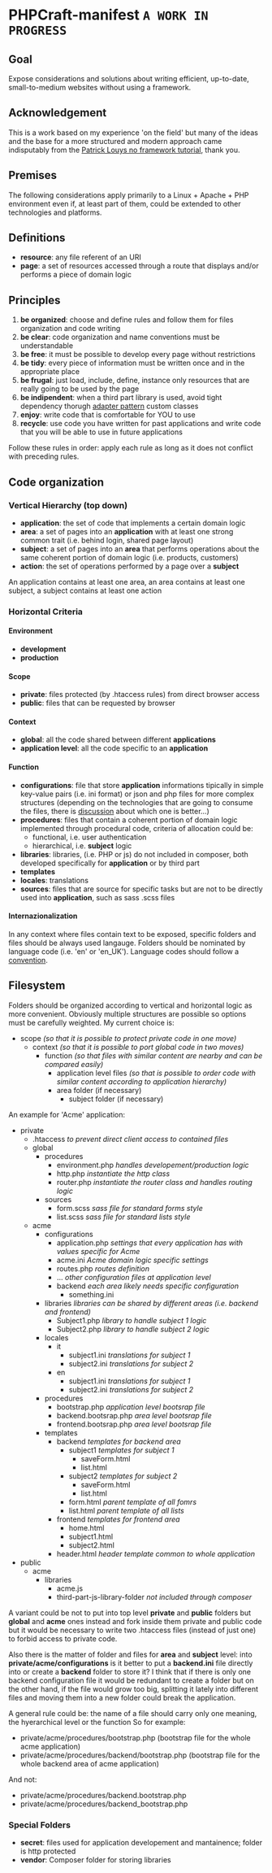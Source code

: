 # PHPCraft-manifest `A WORK IN PROGRESS`

## Goal
Expose considerations and solutions about writing efficient, up-to-date, small-to-medium websites without using a framework.

## Acknowledgement
This is a work based on my experience 'on the field' but many of the ideas and the base for a more structured and modern approach came indisputably from the [Patrick Louys no framework tutorial](https://github.com/PatrickLouys/no-framework-tutorial), thank you.

## Premises
The following considerations apply primarily to a Linux + Apache + PHP environment even if, at least part of them, could be extended to other technologies and platforms.

## Definitions
* __resource__: any file referent of an URI 
* __page__: a set of resources accessed through a route that displays and/or performs a piece of domain logic

## Principles
1. __be organized__: choose and define rules and follow them for files organization and code writing
2. __be clear__: code organization and name conventions must be understandable
3. __be free__: it must be possible to develop every page without restrictions
4. __be tidy__: every piece of information must be written once and in the appropriate place
5. __be frugal__: just load, include, define, instance only resources that are really going to be used by the page
6. __be indipendent__: when a third part library is used, avoid tight dependency thorugh [adapter pattern](https://en.wikipedia.org/wiki/Adapter_pattern) custom classes
7. __enjoy__: write code that is comfortable for YOU to use
8. __recycle__: use code you have written for past applications and write code that you will be able to use in future applications

Follow these rules in order: apply each rule as long as it does not conflict with preceding rules.

## Code organization

### Vertical Hierarchy (top down)
* __application__: the set of code that implements a certain domain logic
* __area__: a set of pages into an __application__ with at least one strong common trait  (i.e. behind login,  shared page layout)
* __subject__: a set of pages into an __area__ that performs operations about the same coherent portion of domain logic (i.e. products, customers)
* __action__: the set of operations performed by a page over a __subject__
 
An application contains at least one area, an area contains at least one subject, a subject contains at least one action

### Horizontal Criteria
#### Environment
* __development__
* __production__

#### Scope
* __private__: files protected (by .htaccess rules) from direct browser access
* __public__: files that can be requested by browser

#### Context
* __global__: all the code shared between different __applications__
* __application level__: all the code specific to an __application__

#### Function
* __configurations__: file that store __application__ informations tipically in simple key-value pairs (i.e. ini format) or json and php files for more complex structures (depending on the technologies that are going to consume the files, there is [discussion](http://stackoverflow.com/questions/17666728/load-website-configuration-from-json-or-php-file) about which one is better...) 
* __procedures__: files that contain a coherent portion of domain logic implemented through procedural code, criteria of allocation could be:
  * functional,  i.e. user authentication
  * hierarchical, i.e. __subject__ logic
* __libraries__: libraries, (i.e. PHP or js) do not included in composer, both developed specifically for __application__ or by third part
* __templates__
* __locales__: translations
* __sources__: files that are source for specific tasks but are not to be directly used into __application__, such as sass .scss files

#### Internazionalization
In any context where files contain text to be exposed, specific folders and files should be always used langauge. Folders should be nominated by language code (i.e. 'en' or 'en_UK'). Language codes should follow a [convention](https://en.wikipedia.org/wiki/Language_code).

## Filesystem
Folders should be organized according to vertical and horizontal logic as more convenient. Obviously multiple structures are possible so options must be carefully weighted.
My current choice is:
* scope _(so that it is possible to protect private code in one move)_
  * context _(so that it is possible to port global code in two moves)_
    * function _(so that files with similar content are nearby and can be compared easily)_
      * application level files _(so that is possible to order code with similar content according to application hierarchy)_
      * area folder (if necessary)
        * subject folder (if necessary)

An example for 'Acme' application:
* private
  * .htaccess _to prevent direct client access to contained files_
  * global
    * procedures
      * environment.php _handles developement/production logic_
      * http.php _instantiate the http class_
      * router.php _instantiate the router class and handles routing logic_
    * sources
      * form.scss _sass file for standard forms style_
      * list.scss _sass file for standard lists style_
  * acme
    * configurations
      * application.php _settings that every application has with values specific for Acme_
      * acme.ini _Acme domain logic specific settings_
      * routes.php _routes definition_
      * ... _other configuration files at application level_
      * backend _each area likely needs specific configuration_ 
        * something.ini
    * libraries _libraries can be shared by different areas (i.e. backend and frontend)_
      * Subject1.php _library to handle subject 1 logic_
      * Subject2.php _library to handle subject 2 logic_
    * locales
      * it
        * subject1.ini _translations for subject 1_
        * subject2.ini _translations for subject 2_
      * en
        * subject1.ini _translations for subject 1_
        * subject2.ini _translations for subject 2_
    * procedures
      * bootstrap.php _application level bootsrap file_
      * backend.bootsrap.php _area level bootsrap file_
      * frontend.bootsrap.php _area level bootsrap file_
    * templates
      * backend _templates for backend area_
        * subject1 _templates for subject 1_
          * saveForm.html
          * list.html
        * subject2 _templates for subject 2_
          * saveForm.html
          * list.html
        * form.html _parent template of all fomrs_
        * list.html _parent template of all lists_ 
      * frontend _templates for frontend area_
        * home.html
        * subject1.html
        * subject2.html
      * header.html _header template common to whole application_
* public
  * acme
    * libraries
      * acme.js
      * third-part-js-library-folder _not included through composer_

A variant could be not to put into top level __private__ and __public__ folders but __global__ and __acme__ ones instead and fork inside them private and public code but it would be necessary to write two .htaccess files (instead of just one) to forbid access to private code. 

Also there is the matter of folder and files for __area__ and __subject__ level: into __private/acme/configurations__ is it better to put a __backend.ini__ file directly into or create a __backend__ folder to store it? I think that if there is only one backend configuration file it would be redundant to create a folder but on the other hand, if the file would grow too big, splitting it lately into different files and moving them into a new folder could break the application.

A general rule could be: the name of a file should carry only one meaning, the hyerarchical level or the function
So for example:
* private/acme/procedures/bootstrap.php (bootstrap file for the whole acme application)
* private/acme/procedures/backend/bootstrap.php (bootstrap file for the whole backend area of acme application)

And not:
* private/acme/procedures/backend.bootstrap.php
* private/acme/procedures/backend_bootstrap.php

### Special Folders
* __secret__: files used for application developement and mantainence; folder is http protected
* __vendor__: Composer folder for storing libraries
